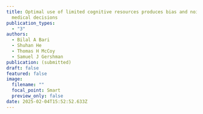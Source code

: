 ```yaml
---
title: Optimal use of limited cognitive resources produces bias and noise in
  medical decisions
publication_types:
  - "3"
authors:
  - Bilal A Bari
  - Shuhan He
  - Thomas H McCoy
  - Samuel J Gershman
publication: (submitted)
draft: false
featured: false
image:
  filename: ""
  focal_point: Smart
  preview_only: false
date: 2025-02-04T15:52:52.633Z
---
```

